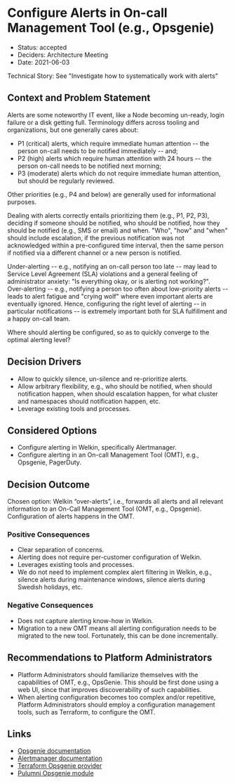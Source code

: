 # Configure Alerts in On-call Management Tool (e.g., Opsgenie)

- Status: accepted
- Deciders: Architecture Meeting
- Date: 2021-06-03

Technical Story: See "Investigate how to systematically work with alerts"

## Context and Problem Statement

Alerts are some noteworthy IT event, like a Node becoming un-ready, login failure or a disk getting full.
Terminology differs across tooling and organizations, but one generally cares about:

- P1 (critical) alerts, which require immediate human attention -- the person on-call needs to be notified immediately -- and;
- P2 (high) alerts which require human attention with 24 hours -- the person on-call needs to be notified next morning;
- P3 (moderate) alerts which do not require immediate human attention, but should be regularly reviewed.

Other priorities (e.g., P4 and below) are generally used for informational purposes.

Dealing with alerts correctly entails prioritizing them (e.g., P1, P2, P3), deciding if someone should be notified, who should be notified, how they should be notified (e.g., SMS or email) and when.
"Who", "how" and "when" should include escalation, if the previous notification was not acknowledged within a pre-configured time interval, then the same person if notified via a different channel or a new person is notified.

Under-alerting -- e.g., notifying an on-call person too late -- may lead to Service Level Agreement (SLA) violations and a general feeling of administrator anxiety: "Is everything okay, or is alerting not working?".
Over-alerting -- e.g., notifying a person too often about low-priority alerts -- leads to alert fatigue and "crying wolf" where even important alerts are eventually ignored.
Hence, configuring the right level of alerting -- in particular notifications -- is extremely important both for SLA fulfillment and a happy on-call team.

Where should alerting be configured, so as to quickly converge to the optimal alerting level?

## Decision Drivers

- Allow to quickly silence, un-silence and re-prioritize alerts.
- Allow arbitrary flexibility, e.g., who should be notified, when should notification happen, when should escalation happen, for what cluster and namespaces should notification happen, etc.
- Leverage existing tools and processes.

## Considered Options

- Configure alerting in Welkin, specifically Alertmanager.
- Configure alerting in an On-call Management Tool (OMT), e.g., Opsgenie, PagerDuty.

## Decision Outcome

Chosen option: Welkin “over-alerts”, i.e., forwards all alerts and all relevant information to an On-Call Management Tool (OMT, e.g., Opsgenie).
Configuration of alerts happens in the OMT.

### Positive Consequences

- Clear separation of concerns.
- Alerting does not require per-customer configuration of Welkin.
- Leverages existing tools and processes.
- We do not need to implement complex alert filtering in Welkin, e.g., silence alerts during maintenance windows, silence alerts during Swedish holidays, etc.

### Negative Consequences

- Does not capture alerting know-how in Welkin.
- Migration to a new OMT means all alerting configuration needs to be migrated to the new tool. Fortunately, this can be done incrementally.

## Recommendations to Platform Administrators

- Platform Administrators should familiarize themselves with the capabilities of OMT, e.g., OpsGenie. This should be first done using a web UI, since that improves discoverability of such capabilities.
- When alerting configuration becomes too complex and/or repetitive, Platform Administrators should employ a configuration management tools, such as Terraform, to configure the OMT.

## Links

- [Opsgenie documentation](https://docs.opsgenie.com/)
- [Alertmanager documentation](https://prometheus.io/docs/alerting/latest/alertmanager/)
- [Terraform Opsgenie provider](https://registry.terraform.io/providers/opsgenie/opsgenie/latest/docs)
- [Pulumni Opsgenie module](https://www.pulumi.com/registry/packages/opsgenie/api-docs/)
